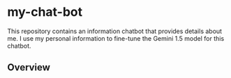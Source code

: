 # my-chat-bot
This repository contains an information chatbot that provides details about me. I use my personal information to fine-tune the Gemini 1.5 model for this chatbot.

## Overview
